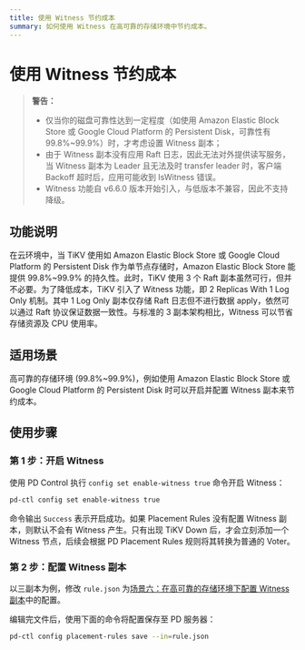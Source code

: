 ```yaml
---
title: 使用 Witness 节约成本
summary: 如何使用 Witness 在高可靠的存储环境中节约成本。
---
```


# 使用 Witness 节约成本

> **警告：**
>
> - 仅当你的磁盘可靠性达到一定程度（如使用 Amazon Elastic Block Store 或 Google Cloud Platform 的 Persistent Disk，可靠性有 99.8%~99.9%）时，才考虑设置 Witness 副本；
> - 由于 Witness 副本没有应用 Raft 日志，因此无法对外提供读写服务，当 Witness 副本为 Leader 且无法及时 transfer leader 时，客户端 Backoff 超时后，应用可能收到 IsWitness 错误。
> - Witness 功能自 v6.6.0 版本开始引入，与低版本不兼容，因此不支持降级。

## 功能说明

在云环境中，当 TiKV 使用如 Amazon Elastic Block Store 或 Google Cloud Platform 的 Persistent Disk 作为单节点存储时，Amazon Elastic Block Store 能提供 99.8%~99.9% 的持久性。此时，TiKV 使用 3 个 Raft 副本虽然可行，但并不必要。为了降低成本，TiKV 引入了 Witness 功能，即 2 Replicas With 1 Log Only 机制。其中 1 Log Only 副本仅存储 Raft 日志但不进行数据 apply，依然可以通过 Raft 协议保证数据一致性。与标准的 3 副本架构相比，Witness 可以节省存储资源及 CPU 使用率。

## 适用场景

高可靠的存储环境 (99.8%~99.9%)，例如使用 Amazon Elastic Block Store 或 Google Cloud Platform 的 Persistent Disk 时可以开启并配置 Witness 副本来节约成本。

## 使用步骤

### 第 1 步：开启 Witness

使用 PD Control 执行 `config set enable-witness true` 命令开启 Witness：

```bash
pd-ctl config set enable-witness true
```

命令输出 `Success` 表示开启成功。如果 Placement Rules 没有配置 Witness 副本，则默认不会有 Witness 产生。只有出现 TiKV Down 后，才会立刻添加一个 Witness 节点，后续会根据 PD Placement Rules 规则将其转换为普通的 Voter。

### 第 2 步：配置 Witness 副本

以三副本为例，修改 `rule.json` 为[场景六：在高可靠的存储环境下配置 Witness 副本](/configure-placement-rules.md#场景六在高可靠的存储环境下配置-witness-副本)中的配置。

编辑完文件后，使用下面的命令将配置保存至 PD 服务器：

```bash
pd-ctl config placement-rules save --in=rule.json
```